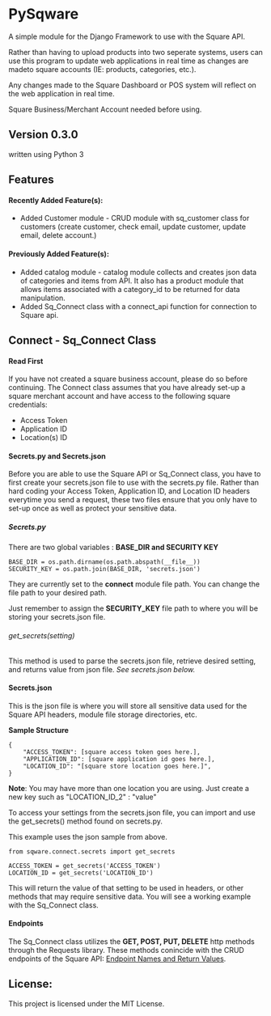 # PySqware
A simple module for the Django Framework to use with the Square API. 

Rather than having to upload products into two seperate systems, users can use this program to 
update web applications in real time as changes are madeto square accounts (IE: products, categories, etc.).

Any changes made to the Square Dashboard or POS system will reflect on the web application in real time. 

Square Business/Merchant Account needed before using.


## Version 0.3.0

written using Python 3


## Features

#### Recently Added Feature(s):
+ Added Customer module - CRUD module with sq_customer class for customers (create customer, check email, update customer, update email, delete account.)

#### Previously Added Feature(s):
+ Added catalog module - catalog module collects and creates json data of categories and items from API. It also has a product module that allows items associated with a category_id to be returned for data manipulation.
+ Added Sq_Connect class with a connect_api function for connection to Square api.



## Connect - Sq_Connect Class


#### Read First

If you have not created a square business account, please do so before continuing.
The Connect class assumes that you have already set-up a square merchant account and have access to 
the following square credentials:

+ Access Token
+ Application ID 
+ Location(s) ID

#### Secrets.py and Secrets.json
Before you are able to use the Square API or Sq_Connect class, you have to first create your secrets.json file to use with the secrets.py file.
Rather than hard coding your Access Token, Application ID, and Location ID headers everytime you send a request, these two files ensure that you only have
to set-up once as well as protect your sensitive data.

##### Secrets.py
There are two global variables : **BASE_DIR and  SECURITY KEY**

```
BASE_DIR = os.path.dirname(os.path.abspath(__file__))
SECURITY_KEY = os.path.join(BASE_DIR, 'secrets.json')
```

They are currently set to the **connect** module file path. You can change the file path to your desired path.

Just remember to assign the **SECURITY_KEY** file path to where you will be storing your secrets.json file.

###### get_secrets(setting)
This method is used to parse the secrets.json file, retrieve desired setting, and returns value from json file. *See secrets.json below.*


#### Secrets.json 
This is the json file is where you will store all sensitive data used for the Square API headers, module file storage directories, etc.

**Sample Structure**
```
{
	"ACCESS_TOKEN": [square access token goes here.],
	"APPLICATION_ID": [square application id goes here.],
	"LOCATION_ID": "[square store location goes here.]",
}
```
**Note**: You may have more than one location you are using. Just create a new key such as "LOCATION_ID_2" : "value" 

To access your settings from the secrets.json file, you can import and use the get_secrets() method found on secrets.py.

This example uses the json sample from above.

```
from sqware.connect.secrets import get_secrets

ACCESS_TOKEN = get_secrets('ACCESS_TOKEN') 
LOCATION_ID = get_secrets('LOCATION_ID')

```

This will return the value of that setting to be used in headers, or other methods that may require sensitive data. 
You will see a working example with the Sq_Connect class.

#### Endpoints

The Sq_Connect class utilizes the **GET, POST, PUT, DELETE** http methods through the Requests library. These methods conincide with the 
CRUD endpoints of the Square API: [Endpoint Names and Return Values](https://docs.connect.squareup.com/api/connect/v2#endpointnamesandreturnvalues "Endpoint Names and Return Values"). 




## License:


This project is licensed under the MIT License.